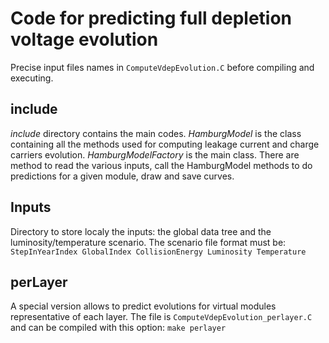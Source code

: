 # Code for predicting full depletion voltage evolution

Precise input files names in `ComputeVdepEvolution.C` before compiling and executing.

## include

*include* directory contains the main codes.
*HamburgModel* is the class containing all the methods used for computing leakage current and charge carriers evolution.
*HamburgModelFactory* is the main class. There are method to read the various inputs, call the HamburgModel methods to do predictions for a given module, draw and save curves.

## Inputs

Directory to store localy the inputs: the global data tree and the luminosity/temperature scenario.
The scenario file format must be:
`StepInYearIndex GlobalIndex CollisionEnergy Luminosity Temperature`

## perLayer

A special version allows to predict evolutions for virtual modules representative of each layer. The file is `ComputeVdepEvolution_perlayer.C` and can be compiled with this option: `make perlayer`
